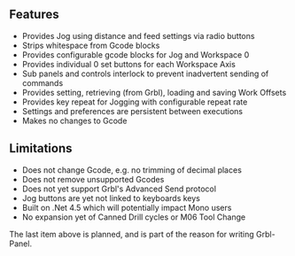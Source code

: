 ## Features
* Provides Jog using distance and feed settings via radio buttons
* Strips whitespace from Gcode blocks
* Provides configurable gcode blocks for Jog and Workspace 0
* Provides individual 0 set buttons for each Workspace Axis
* Sub panels and controls interlock to prevent inadvertent sending of commands
* Provides setting, retrieving (from Grbl), loading and saving Work Offsets
* Provides key repeat for Jogging with configurable repeat rate
* Settings and preferences are persistent between executions
* Makes no changes to Gcode

## Limitations
* Does not change Gcode, e.g. no trimming of decimal places
* Does not remove unsupported Gcodes
* Does not yet support Grbl's Advanced Send protocol
* Jog buttons are yet not linked to keyboards keys
* Built on .Net 4.5 which will potentially impact Mono users
* No expansion yet of Canned Drill cycles or M06 Tool Change

The last item above is planned, and is part of the reason for writing Grbl-Panel.


